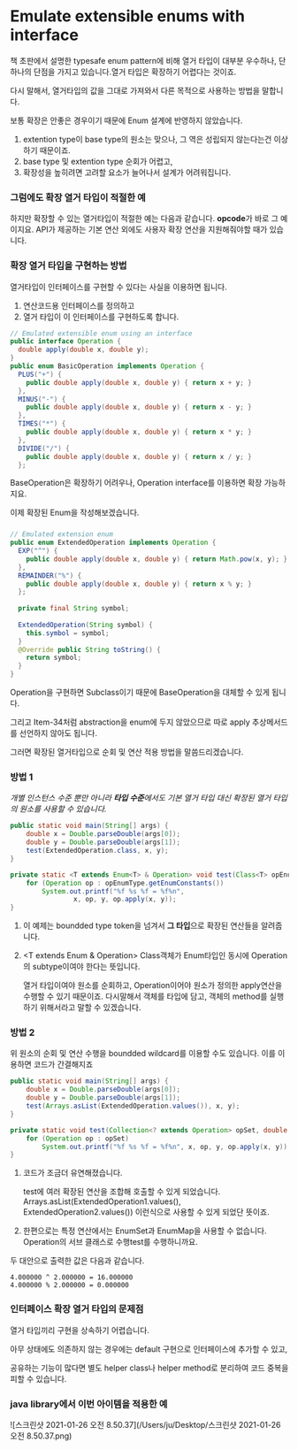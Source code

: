 # Emulate extensible enums with interface

책  초판에서 설명한 typesafe enum pattern에 비해 열거 타입이 대부분 우수하나, 단 하나의 단점을 가지고 있습니다.열거 타입은 확장하기 어렵다는 것이죠.

다시 말해서, 열거타입의 값을 그대로 가져와서 다른 목적으로 사용하는 방법을 말합니다.

보통 확장은 안좋은 경우이기 때문에 Enum 설계에 반영하지 않았습니다.

1. extention type이 base type의 원소는 맞으나, 그 역은 성립되지 않는다는건 이상하기 때문이죠.
2. base type 및 extention type 순회가 어렵고,
3. 확장성을 높히려면 고려할 요소가 늘어나서 설계가 어려워집니다.



### 그럼에도 확장 열거 타입이 적절한 예

하지만 확장할 수 있는 열거타입이 적절한 예는 다음과 같습니다. **opcode**가 바로 그 예이지요. API가 제공하는 기본 연산 외에도 사용자 확장 연산을 지원해줘야할 때가 있습니다.



### 확장 열거 타입을 구현하는 방법

열거타입이 인터페이스를 구현할 수 있다는 사실을 이용하면 됩니다.

1. 연산코드용 인터페이스를 정의하고
2. 열거 타입이 이 인터페이스를 구현하도록 합니다.



```java
// Emulated extensible enum using an interface
public interface Operation {
  double apply(double x, double y);
}
public enum BasicOperation implements Operation {
  PLUS("+") {
    public double apply(double x, double y) { return x + y; }
  },
  MINUS("-") {
    public double apply(double x, double y) { return x - y; }
  },
  TIMES("*") {
    public double apply(double x, double y) { return x * y; }
  },
  DIVIDE("/") {
    public double apply(double x, double y) { return x / y; }
  };
```



BaseOperation은 확장하기 어려우나, Operation interface를 이용하면 확장 가능하지요.

이제 확장된 Enum을 작성해보겠습니다.

### 

```java
// Emulated extension enum
public enum ExtendedOperation implements Operation {
  EXP("^") {
    public double apply(double x, double y) { return Math.pow(x, y); }
  },
  REMAINDER("%") {
    public double apply(double x, double y) { return x % y; }
  };
  
  private final String symbol;
  
  ExtendedOperation(String symbol) {
    this.symbol = symbol;
  }
  @Override public String toString() {
    return symbol;
  }
}
```

Operation을 구현하면 Subclass이기 때문에 BaseOperation을 대체할 수 있게 됩니다. 

그리고 Item-34처럼 abstraction을 enum에 두지 않았으므로 따로 apply 추상메서드를 선언하지 않아도 됩니다.



그러면 확장된 열거타입으로 순회 및 연산 적용 방법을 말씀드리겠습니다.

### 방법 1

*개별 인스턴스 수준 뿐만 아니라 **타입 수준**에서도 기본 열거 타입 대신 확장된 열거 타입의 원소를 사용할 수 있습니다.*

```java
public static void main(String[] args) {
    double x = Double.parseDouble(args[0]);
    double y = Double.parseDouble(args[1]);
    test(ExtendedOperation.class, x, y);
}

private static <T extends Enum<T> & Operation> void test(Class<T> opEnumType, double x, double y) {
    for (Operation op : opEnumType.getEnumConstants())
        System.out.printf("%f %s %f = %f%n",
                x, op, y, op.apply(x, y));
}
```

1. 이 예제는 boundded type token을 넘겨서 **그 타입**으로 확장된 연산들을 알려줍니다.

2. <T extends Enum<T> & Operation> Class객체가 Enum타입인 동시에 Operation의 subtype이여야 한다는 뜻입니다.

   열거 타입이여야 원소를 순회하고, Operation이어야 원소가 정의한 apply연산을 수행할 수 있기 때문이죠. 다시말해서 객체를 타입에 담고, 객체의 method를 실행하기 위해서라고 말할 수 있겠습니다.



### 방법 2

위 원소의 순회 및 연산 수행을 boundded wildcard를 이용할 수도 있습니다. 이를 이용하면 코드가 간결해지죠

```java
public static void main(String[] args) {
    double x = Double.parseDouble(args[0]);
    double y = Double.parseDouble(args[1]);
    test(Arrays.asList(ExtendedOperation.values()), x, y);
}

private static void test(Collection<? extends Operation> opSet, double x, double y) {
    for (Operation op : opSet)
        System.out.printf("%f %s %f = %f%n", x, op, y, op.apply(x, y));
}
```

1. 코드가 조금더 유연해졌습니다.

   test에 여러 확장된 연산을 조합해 호출할 수 있게 되었습니다. Arrays.asList(ExtendedOperation1.values(), ExtendedOperation2.values()) 이런식으로 사용할 수 있게 되었단 뜻이죠.

2. 한편으로는 특정 연산에서는 EnumSet과 EnumMap을 사용할 수 없습니다. Operation의 서브 클래스로 수행test를 수행하니까요.



두 대안으로 출력한 값은 다음과 같습니다.

```
4.000000 ^ 2.000000 = 16.000000
4.000000 % 2.000000 = 0.000000
```



### 인터페이스 확장 열거 타입의 문제점

열거 타입끼리 구현을 상속하기 어렵습니다.



아무 상태에도 의존하지 않는 경우에는 default 구현으로 인터페이스에 추가할 수 있고,

공유하는 기능이 많다면 별도 helper class나 helper method로 분리하여 코드 중복을 피할 수 있습니다.



### java library에서 이번 아이템을 적용한 예

![스크린샷 2021-01-26 오전 8.50.37](/Users/ju/Desktop/스크린샷 2021-01-26 오전 8.50.37.png)

